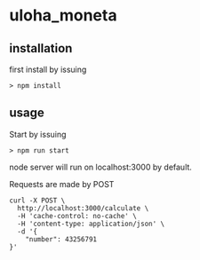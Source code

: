 # uloha_moneta

## installation
first install by issuing 
```
> npm install
```

## usage
Start by issuing 
```
> npm run start
```
node server will run on localhost:3000 by default.


Requests are made by POST

```
curl -X POST \
  http://localhost:3000/calculate \
  -H 'cache-control: no-cache' \
  -H 'content-type: application/json' \
  -d '{
	"number": 43256791
}'
```
